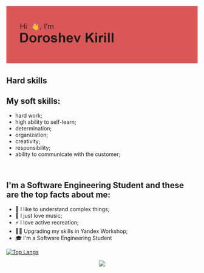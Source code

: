 [![MasterHead](header.png)](https://github.com/DKMFzF)
## Hard skills

## My soft skills:
- hard work;
- high ability to self-learn;
- determination;
- organization;
- creativity;
- responsibility;
- ability to communicate with the customer;

<div>
    <br>
</div>

## I'm a Software Engineering Student and these are the top facts about me:
- 💪 I like to understand complex things;
- 🎉 I just love music;
- ⚡ I love active recreation;
- 🤹🏽 Upgrading my skills in Yandex Workshop;
- 🎓 I'm a Software Engineering Student

[![Top Langs](https://github-readme-stats.vercel.app/api/top-langs/?username=dkmfzf&langs_count=10)](https://github.com/anuraghazra/github-readme-stats)

<div align="center">
    <img src="https://raw.githubusercontent.com/omidnikrah/profile-activity-generator/master/demo.png" />
</div>

